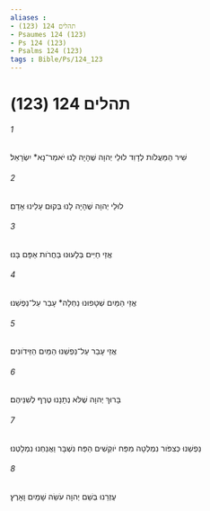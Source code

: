```yaml
---
aliases : 
- תהלים 124 (123)
- Psaumes 124 (123)
- Ps 124 (123)
- Psalms 124 (123)
tags : Bible/Ps/124_123
---
```


# תהלים 124 (123)

###### 1
שִׁיר הַמַּעֲלֹות לְדָוִד לוּלֵי יְהוָה שֶׁהָיָה לָנוּ יֹאמַר־נָא* יִשְׂרָאֵל׃
###### 2
לוּלֵי יְהוָה שֶׁהָיָה לָנוּ בְּקוּם עָלֵינוּ אָדָם׃
###### 3
אֲזַי חַיִּים בְּלָעוּנוּ בַּחֲרֹות אַפָּם בָּנוּ׃
###### 4
אֲזַי הַמַּיִם שְׁטָפוּנוּ נַחְלָה* עָבַר עַל־נַפְשֵׁנוּ׃
###### 5
אֲזַי עָבַר עַל־נַפְשֵׁנוּ הַמַּיִם הַזֵּידֹונִים׃
###### 6
בָּרוּךְ יְהוָה שֶׁלֹּא נְתָנָנוּ טֶרֶף לְשִׁנֵּיהֶם׃
###### 7
נַפְשֵׁנוּ כְּצִפֹּור נִמְלְטָה מִפַּח יֹוקְשִׁים הַפַּח נִשְׁבָּר וַאֲנַחְנוּ נִמְלָטְנוּ׃
###### 8
עֶזְרֵנוּ בְּשֵׁם יְהוָה עֹשֵׂה שָׁמַיִם וָאָרֶץ׃
